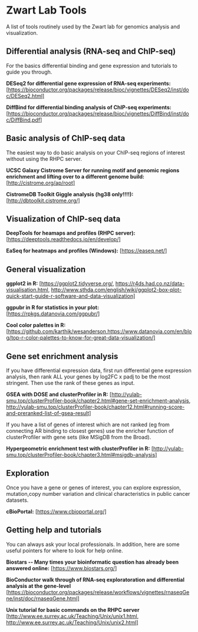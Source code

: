 # Zwart Lab Tools
A list of tools routinely used by the Zwart lab for genomics analysis and visualization.

## Differential analysis (RNA-seq and ChIP-seq) <a name="differential analysis"></a>

For the basics differential binding and gene expression and tutorials to guide you through.

**DESeq2 for differential gene expression of RNA-seq experiments:** [https://bioconductor.org/packages/release/bioc/vignettes/DESeq2/inst/doc/DESeq2.html]

**DiffBind for differential binding analysis of ChIP-seq experiments:** [https://bioconductor.org/packages/release/bioc/vignettes/DiffBind/inst/doc/DiffBind.pdf]


## Basic analysis of ChIP-seq data <a name="Basic analysis of ChIP-seq data"></a>

The easiest way to do basic analysis on your ChIP-seq regions of interest without using the RHPC server.

**UCSC Galaxy Cistrome Server for running motif and genomic regions enrichment and lifting over to a different genome build:** [http://cistrome.org/ap/root]

**CistromeDB Toolkit Giggle analysis (hg38 only!!!!):** [http://dbtoolkit.cistrome.org/]



## Visualization of ChIP-seq data <a name="Visualization of ChIP-seq data"></a>

**DeepTools for heamaps and profiles (RHPC server):** [https://deeptools.readthedocs.io/en/develop/]

**EaSeq for heatmaps and profiles (Windows):** [https://easeq.net/]



## General visualization <a name="General visualization"></a>

**ggplot2 in R:** [https://ggplot2.tidyverse.org/, https://r4ds.had.co.nz/data-visualisation.html, http://www.sthda.com/english/wiki/ggplot2-box-plot-quick-start-guide-r-software-and-data-visualization]

**ggpubr in R for statistics in your plot:** [https://rpkgs.datanovia.com/ggpubr/]

**Cool color palettes in R:** [https://github.com/karthik/wesanderson,https://www.datanovia.com/en/blog/top-r-color-palettes-to-know-for-great-data-visualization/]


## Gene set enrichment analysis <a name="gene set enrichment analysis"></a>

If you have differential expression data, first run differential gene expression analysis, then rank ALL your genes by log2FC x padj to be the most stringent. Then use the rank of these genes as input.

**GSEA with DOSE and clusterProfiler in R:** [http://yulab-smu.top/clusterProfiler-book/chapter2.html#gene-set-enrichment-analysis, http://yulab-smu.top/clusterProfiler-book/chapter12.html#running-score-and-preranked-list-of-gsea-result]

If you have a list of genes of interest which are not ranked (eg from connecting AR binding to closest genes) use the enricher function of clusterProfiler with gene sets (like MSigDB from the Broad).

**Hypergeometric enrichment test with clusterProfiler in R:** [http://yulab-smu.top/clusterProfiler-book/chapter3.html#msigdb-analysis]

## Exploration <a name="exploration"></a>

Once you have a gene or genes of interest, you can explore  expression, mutation,copy number variation and clinical characteristics in public cancer datasets.

**cBioPortal:**  [https://www.cbioportal.org/]

## Getting help and tutorials <a name="getting help and tutorials"></a>

You can always ask your local professionals. In addition, here are some useful pointers for where to look for help online. 

**Biostars -- Many times your bioinformatic question has already been answered online:** [https://www.biostars.org/]

**BioConductor walk through of RNA-seq exploratoration and differential analysis at the gene-level** [https://bioconductor.org/packages/release/workflows/vignettes/rnaseqGene/inst/doc/rnaseqGene.html]

**Unix tutorial for basic commands on the RHPC server** [http://www.ee.surrey.ac.uk/Teaching/Unix/unix1.html, http://www.ee.surrey.ac.uk/Teaching/Unix/unix2.html]

